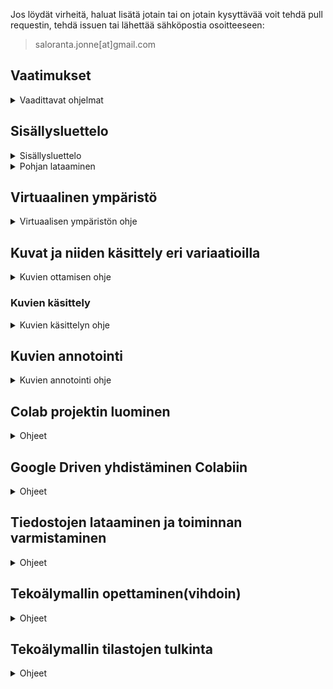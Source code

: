 Jos löydät virheitä, haluat lisätä jotain tai on jotain kysyttävää voit tehdä pull requestin, tehdä issuen tai lähettää sähköpostia osoitteeseen:

> saloranta.jonne[at]gmail.com

## Vaatimukset

<details>
<summary>Vaadittavat ohjelmat</summary>

<br>

[Colab (vaatii Google käyttäjän)](https://colab.research.google.com/)
Colabia Käytetään mallien opettamiseen ja testaamiseen, jos sinulla ei ole omaa konetta jossa on tarpeeksi tehoa ja CUDA yhteensopiva näytönohjain.

Tässä ohjeessa käytetään Colabia, joten tämä ei sisällä ohjeita sille miten CUDA yms asennetaan/käytetään.

[Python](https://www.python.org/downloads/) Python >=3.8, koska Ultralytics vaatii sen.

[Ultralytics](https://github.com/ultralytics/ultralytics) Ultralytics on paketti joka sisältää paljon erilaisia koneoppimis malleja. Tässä ohjeessa käytetään YOLOv8 mallia.

[Ultralytics HUB (vaatii kirjautumisen)](https://hub.ultralytics.com/) Täältä löytyy ilmaisia malleja, joita voi käyttää.

[Ultralytics (ENG.)](https://docs.ultralytics.com/) Täältä löytyy dokumentointia ja ohjeita Ultralyticsin käyttöön.

[LabelImg](https://github.com/HumanSignal/labelImg) on ohjelma jolla voi luoda kuvista annotaatioita. Annotaatiot ovat tiedostoja, jotka sisältävät tiedot kuvan tunnistettavista objekteista.

[Ohjevideo Colabiin (YouTube)](https://youtu.be/WgPbbWmnXJ8)

</details>

## Sisällysluettelo

<details>
<summary>Sisällysluettelo</summary>

<br>

### Vaatimukset

-   [x] [Mallipohjan lataaminen](#mallipohjan-lataaminen)
-   [x] [Virtuaalinen ympäristö](#virtuaalinen-ympäristö)

### Kuvat ja niiden käsittely

-   [x] [Kuvien ottaminen](#kuvien-ottaminen)
-   [x] [Kuvien käsittely](#kuvien-käsittely)
-   [x] [Kuvien muokkaus scripti](#randomize_images.py)

</details>

<details>
<summary>Pohjan lataaminen</summary>

<br>

<a name="mallipohjan-lataaminen"></a>

## Mallipohjan lataaminen

Lataa mallipohja (suositeltavaa) [täältä](https://github.com/JonneSaloranta?tab=repositories) ja pura se haluamaasi kansioon. Voit myös kloonata sen gitillä.

```cmd
git clone https://github.com/JonneSaloranta/YOLO-tunnistus-ohjeet.git
```

</details>

<a name="virtuaalinen-ympäristö"></a>

## Virtuaalinen ympäristö

<details>
<summary>Virtuaalisen ympäristön ohje</summary>
<br>

Virtuaalinen ympäristö kannattaa luoda, jotta ei tule ongelmia eri versioiden kanssa. Tässä ohjeessa käytetään Pythonin omaa virtuaalista ympäristöä.

Avaa komentokehote ja siirry kansioon johon haluat luoda virtuaalisen ympäristön.

![kuva](https://github.com/JonneSaloranta/YOLO-tunnistus-ohjeet/assets/72470168/4263bfae-9e71-4b83-bdff-fe74918119f0)

```cmd
cd C:\Users\user\Desktop\malli
```

Varmista että Python on asennettu ja lisätty ympäristömuuttujiin.

```cmd
python --version
```

jos sinulla on python asennettu oikein, voit jatkaa ja luoda virtuaalisen ympäristö komennolla:

```cmd
python -m venv [kansion nimi]

esim. venv = virtual environment
```

```cmd
python -m venv venv
```

Nyt voit asentaa Ultralyticsin virtuaaliseen ympäristöön.

```cmd
pip install ultralytics
```

</details>

<a name="kuvien-ottaminen"></a>

## Kuvat ja niiden käsittely eri variaatioilla

<details>
<summary>Kuvien ottamisen ohje</summary>

<br>

Kappaleen tunnistus mallin opetusdatan(kuvien) tulisi sisältää mahdollisimman paljon erilaisia variaatiota esim. valaistus, kuvakulma jne. Opetusdatan kuvien määrä on myös tärkeä tekijä. Mitä enemmän kuvia sitä parempi(useimmiten).

### Kuvien ottaminen

-   [x] Erilaiset kuvakulmat
-   [x] Erilaiset valaistukset
-   [x] Erilaiset taustat
-   [x] Erilaiset kameran zoomaukset
-   [x] Erilaiset kameran tarkennukset

</details>

<a name="kuvien-käsittely"></a>

### Kuvien käsittely

<details>
<summary>Kuvien käsittelyn ohje</summary>

<br>

Paras tapa saada mahdollisimman paljon erilaisia realistisia variaatioita kuvista on ottaa niitä itse, tällöin niistä on mahdollisesti helpompi saada hyvää dataa. Suosittelen jättämään seuraavan kuvien käsittely osion väliin, mutta jos haluat käyttää sitä, niin seuraavassa on ohjeet.

Kuvien käsittely on suhteellisen helppoa. Kuvien käsittelyssä on hyvä käyttää erilaisia kuvankäsittelyohjelmia. Esim. GIMP, Photoshop, Paint.net, jne.

Säästän kuitenkin kaikkien aikaa ja hermoja, joten tein lyhyen scriptin Pythonilla, joka käy läpi kaikki kuvat ja muokkaa niitä satunnaisesti omien raja-arvojen mukaan.

> Yksi syötetty kuva

![Yksi syötetty kuva](https://github.com/JonneSaloranta/YOLO-tunnistus-ohjeet/assets/72470168/882321ca-f714-49da-810a-54e99ab78026)

> 50kpl käsiteltyjä kuvia

![50kpl käsiteltyjä kuvia](https://github.com/JonneSaloranta/YOLO-tunnistus-ohjeet/assets/72470168/85b98060-6221-4cf9-bb93-c1b14d1ae2d0)

Scripti löytyy täältä: [randomize_images.py](https://github.com/JonneSaloranta/YOLO-tunnistus-ohjeet/blob/master/randomize_images.py)

<a name="randomize_images.py"></a>

```python
num_variations = 5  # Määrittää kuinka monta kuvaa muokattua kuvaa luodaan per alkuperäinen kuva.

# Tämä on varmaan se tärkein parametri. Muitakin voi muokata jos välttämättä haluaa.

# Eri arvoja jotka määrittävät kuinka paljon kuvaa muokataan.

rotation_limit = 180  # Määrittää kuvan maksimi kiertokulman
resize_min = 0.5  # Minimi skaalauskerroin kuvan pienentämiseen
resize_max = 2.0  # Maksimi skaalauskerroin kuvan suurentamiseen
brightness_min = 0.5  # Minimi kirkkauskerroin
brightness_max = 1.5  # Maksimi kirkkauskerroin
contrast_min = -25  # Minimi kontrastikerroin
contrast_max = 25  # Maksiimi kontrastikerroin
saturation_min = 0.5  # Minimi värikylläisyyskerroin
saturation_max = 1.5  # Makismi värikylläisyyskerroin
exposure_min = 0.5  # Minimi valotuskerroin
exposure_max = 1.5  # Maksimi valotuskerroin
```

</details>

## Kuvien annotointi

<details>

<summary>Kuvien annotointi ohje</summary>

<br>

Kuvien annotointi on tärkeä osa mallin opetusdataa. Annotaatiot ovat tiedostoja, jotka sisältävät tiedot kuvan tunnistettavista objekteista ja niiden sijainnista kuvassa.

Annotaatiot voi luoda monella eri ohjelmalla. Tässä ohjeessa käytetään LabelImg ohjelmaa.

[LabelImg Github](https://github.com/HumanSignal/labelImg) ja lataa se windowsille 'releases' kohdasta.

![kuva](https://github.com/JonneSaloranta/YOLO-tunnistus-ohjeet/assets/72470168/07375ae6-1a5c-4f1b-999c-46dc9c9d6e5e)

Lataamisen jälkeen pura se haluamaasi kansioon ja avaa kyseisessä kansiossa oleva data kansio ja siellä oleva 'predefined_classes.txt' tiedosto.

![kuva](https://github.com/JonneSaloranta/YOLO-tunnistus-ohjeet/assets/72470168/a4d7c399-b311-4719-8e62-1bebdfe1daa5)

![kuva](https://github.com/JonneSaloranta/YOLO-tunnistus-ohjeet/assets/72470168/e334c5a9-1562-47be-92c9-63c6757ed9fd)

Jos et löydä kyseistä tiedostoa, voit luoda sen itse. sijaintiin: data/predefined_classes.txt

Tämä tiedosto sisältää kaikki luokat, joita voi käyttää annotoinnissa. Oman tunnistusmallin luomiseen on hyvä aloittaa tyhjästä ja lisätä luokat joita tarvitset. Luokkia voi lisätä myös myöhemmin.

Tässä on predefinied_classes.txt tiedoston sisältö, josta voi ottaa mallia.

```txt
dog
person
cat
tv
car
meatballs
marinara sauce
tomato soup
chicken noodle soup
french onion soup
chicken breast
ribs
pulled pork
hamburger
cavity
```

Kun olet luonut tiedoston, voit avata LabelImg ohjelman ja valita 'Open Dir' ja valita kansion jossa on kuvat joita haluat annotoida.

Kun olet valinnut kansion, voit valita 'Change Save Dir' ja valita kansion johon annotaatio tiedostot tallennetaan. Tämä kansio on hyvä olla sama kuin kuvien kansio.

![kuva](https://github.com/JonneSaloranta/YOLO-tunnistus-ohjeet/assets/72470168/de50015b-c09b-4ba6-ac36-d5f550454cfd)

Asetuksia, joita pitää/kannattaa muuttaa:

Pakolliset:

-   Vaihda 'PascalVOC' 'Yolo' muotoon.

![kuva](https://github.com/JonneSaloranta/YOLO-tunnistus-ohjeet/assets/72470168/a56e4450-6a79-4b8c-9677-7ac0f1bd8bd9)

Suosittelen:

-   Vaihda 'Auto Save Mode' päälle, jotta annotaatio tiedostot tallentuvat automaattisesti.

![kuva](https://github.com/JonneSaloranta/YOLO-tunnistus-ohjeet/assets/72470168/cc260665-75a7-413a-bfc5-659ceecc4974)

-   Merkitse 'Use Default Label' päälle, jotta voit valita luokan listasta, eikä joka kerta tarvitse kirjoittaa luokkaa itse.

![kuva](https://github.com/JonneSaloranta/YOLO-tunnistus-ohjeet/assets/72470168/f6bfc74b-857d-421a-bcba-5efd8581c04b)

Kun olet valinnut kansion, voit aloittaa annotoinnin painamalla W-näppäintä ja piirtämällä laatikon objektin ympärille. Kun olet piirtänyt laatikon, voit valita luokan listasta tai kirjoittaa sen itse.

![kuva](https://github.com/JonneSaloranta/YOLO-tunnistus-ohjeet/assets/72470168/f8a9ae25-d6ab-4772-ae4c-32178be0719d)

Pikanäppäimet:

-   w = piirrä laatikko
-   d = seuraava kuva
-   a = edellinen kuva
-   ctrl + s = tallenna annotaatio

Kun olet valinnut luokan, voit tallentaa annotaation painamalla 'Save' nappia. 'Auto Save Mode' ollessa päällä, annotaatio tallentuu automaattisesti, kun vaihdat seuraavaan kuvaan.

Nyt kun olemme tutustuneet LabelImg ohjelmaan, voimme aloittaa oikeasti kuvien annotoinnin, joka on tärkein ja aikaa vievin osa mallin luomisessa.

LabelImg:n luomat annotaatio tiedostot ovat txt tiedostoja, jotka sisältävät tiedot kuvan tunnistettavista objekteista. Tiedostot luodaan automaattisesti kun tallennat annotaation.

classes.txt tiedosto sisältää kaikki luokat, joita käytetään annotaatio tiedostoissa ja niiden järjestys on tärkeä. classes.txt tiedosto on samanlainen kuin predefined_classes.txt tiedosto, mutta se sisältää vain käytetyt luokat.

Tässä on esimerkki annotaatio tiedostosta:

```txt
0 0.494280 0.481580 0.216689 0.154176
```

Tiedosto sisältää 5 arvoa, jotka ovat _luokka, x1, y1, x2, y2_

-   _luokka_ on luokka johon objekti kuuluu.
-   _x1_ on annotaation vasemman yläkulman x koordinaatti.
-   _y1_ on annotaation vasemman yläkulman y koordinaatti.
-   _x2_ on annotaation oikean alakulman x koordinaatti.
-   _y2_ on annotaation oikean alakulman y koordinaatti.

![kuva](https://github.com/JonneSaloranta/YOLO-tunnistus-ohjeet/assets/72470168/ff9d9a62-94c9-4f8e-9985-efa38b84cc03)

</details>

## Colab projektin luominen

<details>
<summary>Ohjeet</summary>

1. Avaa Google Drive ja luo uusi kansio, johon tallennat kaikki tiedostot.

![kuva](https://github.com/JonneSaloranta/YOLO-tunnistus-ohjeet/assets/72470168/cf4d8127-4152-4302-bf6f-db9144dd2c9c)

2. Avaa kansio ja luo uusi Jupiter Notebook painamalla oikealla hiiren näppäimellä ja valitsemalla 'Lisää' ja 'Google Colaboratory'. Tämä luo uuden Jupiter Notebook tiedoston, jonka pitäisi avautua uuteen välilehteen.
   Voit nimeätä tiedoston haluamallasi nimellä, kunhan se on .ipynb muodossa.

![kuva](https://github.com/JonneSaloranta/YOLO-tunnistus-ohjeet/assets/72470168/004a6b70-63e0-42ed-a9c2-8bd43ac069f8)

![kuva](https://github.com/JonneSaloranta/YOLO-tunnistus-ohjeet/assets/72470168/c29ce963-0484-4483-8b21-790c51e2875e)

3. Nyt pitää muokata asetuksia siten, että saadaan GPU(näytönohjain) käyttöön CPU(prosessorin) sijaan. Valitse 'Muokkaa' ja 'Työkirjan asetukset'. Sieltä vaihda CPU -> T4 GPU:ksi.

![kuva](https://github.com/JonneSaloranta/YOLO-tunnistus-ohjeet/assets/72470168/cf95a9be-eedb-4742-9722-a4c2c81d2d3c)

Tässä paina 'OK' ja 'Tallenna'.

![kuva](https://github.com/JonneSaloranta/YOLO-tunnistus-ohjeet/assets/72470168/aec3d234-e1d6-47d4-8bb5-f7889a1a3cad)

4. Nyt voidaan tarkistaa onko GPU käytössä. Paina '+ Koodi' ja kirjoita seuraava koodi kenttään ja aja se painamalla 'Play' nappia.

```
!nvidia-smi
```

Jos kaikki on mennyt oikein, pitäisi näkyä jotain tällaista.

![kuva](https://github.com/JonneSaloranta/YOLO-tunnistus-ohjeet/assets/72470168/471cd2f8-40a0-4ba5-b7da-a77a91ac12cc)

5. Seuraavaksi lisätään seuraavat koodit samalla tavalla kuin äskeinenkin.

Tällä asennetaan Ultralytics paketti.

```
!pip install ultralytics
```

Tällä otetaan Ultralytics paketti käyttöön.

```
from ultralytics import YOLO
```

ja lopuksi tällä opetetaan malli.

```
!yolo task=detect mode=train model=yolov8n.pt data=../content/drive/MyDrive/AI/Dataset/malli/dataset.yaml epochs=200 imgsz=640
```

Tässä sinun tulee muokata data= kohdassa oleva polku oikeaksi [katso Google Driven yhdistäminen projektiin](#google-drive-yhdistäminen) ja epochs= kohdassa oleva luku haluamaksesi. Epochs tarkoittaa kuinka monta kertaa malli käy läpi kaikki kuvat. Mitä enemmän epochseja, sitä parempi mallista tulee, mutta se vie enemmän aikaa.

</details>

<a name="google-drive-yhdistäminen"></a>

## Google Driven yhdistäminen Colabiin

<details>

<summary>Ohjeet</summary>

1. Paina kansio kuvaketta.

![kuva](https://github.com/JonneSaloranta/YOLO-tunnistus-ohjeet/assets/72470168/7b4021fa-7e32-4635-ba15-d0c93d1b2fbe)

2. Paina 'Ota käyttöön Drive' nappia.

![kuva](https://github.com/JonneSaloranta/YOLO-tunnistus-ohjeet/assets/72470168/20a80be6-b344-4830-9de9-4524e7301745)

3. Anna Colabille lupa käyttää Google Drivea.

![kuva](https://github.com/JonneSaloranta/YOLO-tunnistus-ohjeet/assets/72470168/aed430a8-fd60-431e-a4b3-8407c1e397cd)

4. Tämän jälkeen pitäisi tulla 'drive' kansio näkyviin.

![kuva](https://github.com/JonneSaloranta/YOLO-tunnistus-ohjeet/assets/72470168/908c39b5-71ad-47ed-89ce-7a1ce87e6603)

Tässä tapauksessa Google Driveen luomani kansio on nimeltään 'yolomalli'. nyt voit käyttää sitä polkuna Colabissa.

5. Nyt meidän tarvitsee vielä ladata opetus data kansioineen Google Driveen. Voit joko tuoda kansiot itse tai käyttää tämän repon valmista mallipohjaa. Kansion nimi on 'Dataset' ja se sisältää kaikki tarvittavat tiedostot mallin opettamiseen.

</details>

## Tiedostojen lataaminen ja toiminnan varmistaminen

<details>

<summary>Ohjeet</summary>

1. Varmista että Google Drive kansion polku on vastaavanlainen.

```
Google Drive
└── oma-kansio
    └── Dataset
        └── oman-mallin-nimi
            ├── test
            ├── train
            ├── valid
            └── dataset.yaml
```

2. Voit jakaa kuvat ja annotaatiot siten, että 90-80% on train kansiossa ja 10-20% valid kansiossa

3. Varmista, että train kansio sisältää kuvat, niiden annotaatiot sekä classes.txt. Kuvien ja annotaatioiden nimien pitää olla samat. Katso myös, että dataset.yaml tiedosto on oikein ja oikeassa kansiossa.

```yaml
path: ../drive/MyDrive/oma-kansio/Dataset/oman-mallin-nimi
train: ../train/
val: ../valid/
test: ../test/

nc: 1 # varmista, että luokkien määrä on oikein
names: ["kissa"] # varmista, että luokkien nimet ovat oikein ja samassa järjestyksessä kuin classes.txt tiedostossa. Se löytyy train kansiosta.
```

4. Varmista että valid kansio sisältää kuvat ja niiden annotaatiot. Kuvien ja annotaatioiden nimien pitää olla samat.

5. Varmista että Colabin koodit ja polut ovat oikein.

```
!yolo task=detect mode=train model=yolov8n.pt data=../content/drive/MyDrive/oma-kansio/Dataset/oma-malli/dataset.yaml epochs=200 imgsz=640
```

</details>

## Tekoälymallin opettaminen(vihdoin)

<details>

<summary>Ohjeet</summary>

Nyt kun kaikki on valmista, voimme opettaa mallin. Tämä voi kestää jonkin aikaa, riippuen kuinka monta kuvaa on ja kuinka monta epochia käytetään.

Voit aloittaa mallin opettamise painamalla 'Suorituspalvelu' nappia ja sieltä 'Suorita kaikki'. tai voit myös painaa 'Ctrl + F9'.

![kuva](https://github.com/JonneSaloranta/YOLO-tunnistus-ohjeet/assets/72470168/ceb9e08e-a3aa-42cf-ab66-e70d9a0c99c8)

Colabin konsolissa pitäisi näkyä jotain tällaista.

![kuva](https://github.com/JonneSaloranta/YOLO-tunnistus-ohjeet/assets/72470168/91279152-1704-4141-aa39-6410102a7962)

Nyt vain odotetaan, että malli on opettanut tarpeeksi ja voimme testata sitä. Opettamasi mallin löydät täältä. train-kansion numero kasvaa joka kerta kun opetat mallia.

```
runs
└── detect
    └── train
        └── weights
            └── best.pt
```

![kuva](https://github.com/JonneSaloranta/YOLO-tunnistus-ohjeet/assets/72470168/709bb071-0a72-47d0-8a6d-0ec750c138e9)

</details>

## Tekoälymallin tilastojen tulkinta

<details>

<summary>Ohjeet</summary>

Tässä esimerkki mallissa opetin mallin tunnistamaan rajakytkimiä. Malli tunnistaa rajakytkimet hyvin, mutta se tunnistaa myös muita objekteja, joita ei pitäisi tunnistaa. Tämä johtuu siitä, että malli ei ole opettanut tarpeeksi. Tässä mallissa käytin vain 36 kuvaa, joten se ei ole tarpeeksi.

Huomasin myös että malli toimii paremmin jos pidän rajakytkintä kädessäni eli se "oppi tunnistamaan" jos kytkintä pidetään kädessä. Tämä johtuu siitä, että malli ei ole opettanut tarpeeksi ja tarpeeksi monipuolisilla kuvilla. Kaikki kuvat oli otettu rajakytkin kädessä.

train_batch.jpg tiedostot sisältää kuvan, jossa on mallin tunnistamat objektit ja niiden luokat.

![kuva](https://github.com/JonneSaloranta/YOLO-tunnistus-ohjeet/assets/72470168/366f16a5-5d3f-48c6-bb47-7f8f89791c84)

val_batch.jpg tiedostot sisältää kuvan, jossa on mallin tunnistamat objektit ja niiden luokat.

![kuva](https://github.com/JonneSaloranta/YOLO-tunnistus-ohjeet/assets/72470168/fe08b083-bd1a-4757-bd1b-424faddd84c2)

"Tärkeimpiä" tilastoja ovat:

-   mAP50 - Tämä kertoo miten hyvin malli tunnistaa kappaleeet yli 50% varmuudella.
-   mAP50-95 - Tämä kertoo miten hyvin malli tunnistaa kappaleeet 50-95% varmuudella.

Kuvaa katsottaessa voidaan huomata, että malli tunnistaa rajakytkimet yli 60% varmuudella jo 20 epochin jälkeen.

![kuva](https://github.com/JonneSaloranta/YOLO-tunnistus-ohjeet/assets/72470168/aa119816-6f41-467c-9411-629c39d6d798)

</details>
